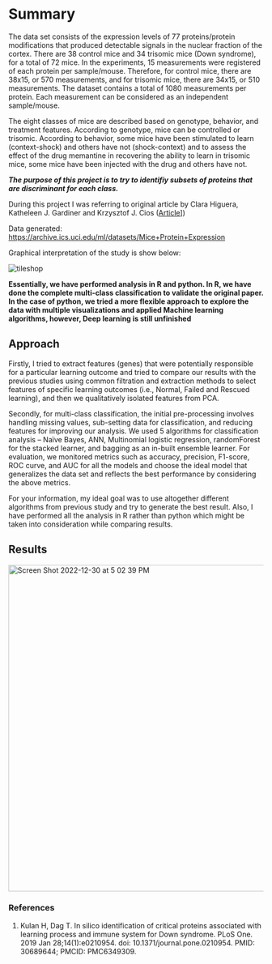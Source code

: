 # Summary

The data set consists of the expression levels of 77 proteins/protein modifications that produced detectable signals in the nuclear fraction of the cortex. There are 38 control mice and 34 trisomic mice (Down syndrome), for a total of 72 mice. In the experiments, 15 measurements were registered of each protein per sample/mouse. Therefore, for control mice, there are 38x15, or 570 measurements, and for trisomic mice, there are 34x15, or 510 measurements. The dataset contains a total of 1080 measurements per protein. Each measurement can be considered as an independent sample/mouse.
 
The eight classes of mice are described based on genotype, behavior, and treatment features. 
According to genotype, mice can be controlled or trisomic. According to behavior, some mice have been stimulated to learn (context-shock) and others have not (shock-context) and to assess the effect of the drug memantine in recovering the ability to learn in trisomic mice, some mice have been injected with the drug and others have not.

***The purpose of this project is to try to identifiy subsets of proteins that are discriminant for each class.***

During this project I was referring to original article by Clara Higuera, Katheleen J. Gardiner and Krzysztof J. Cios ([Article](https://journals.plos.org/plosone/article?id=10.1371/journal.pone.0129126)])

Data generated: https://archive.ics.uci.edu/ml/datasets/Mice+Protein+Expression

Graphical interpretation of the study is show below:

![tileshop](https://user-images.githubusercontent.com/90593831/210114119-2b9084d6-6adc-43bf-a32d-a9cc6e0441b2.jpeg)

**Essentially, we have performed analysis in R and python. In R, we have done the complete multi-class classification to validate the original paper. In the case of python, we tried a more flexible approach to explore the data with multiple visualizations and applied Machine learning algorithms, however, Deep learning is still unfinished** 


## Approach
Firstly, I tried to extract features (genes) that were potentially responsible for a particular learning outcome and tried to compare our results with the previous studies using common filtration and extraction methods to select features of specific learning outcomes (i.e., Normal, Failed and Rescued learning), and then we qualitatively isolated features from PCA.

Secondly, for multi-class classification, the initial pre-processing involves handling missing values, sub-setting data for classification, and reducing features for improving our analysis. We used 5 algorithms for classification analysis – Naïve Bayes, ANN, Multinomial logistic regression, randomForest for the stacked learner, and bagging as an in-built ensemble learner. For evaluation, we monitored metrics such as accuracy, precision, F1-score, ROC curve, and AUC for all the models and choose the ideal model that generalizes the data set and reflects the best performance by considering the above metrics.

For your information, my ideal goal was to use altogether different algorithms from previous study and try to generate the best result. Also, I have performed all the analysis in R rather than python which might be taken into consideration while comparing results.

## Results

<img width="645" alt="Screen Shot 2022-12-30 at 5 02 39 PM" src="https://user-images.githubusercontent.com/90593831/210114556-452466bc-2593-449f-b926-6c4a44344638.png">


### References
1. Kulan H, Dag T. In silico identification of critical proteins associated with learning process and immune system for Down syndrome. PLoS One. 2019 Jan 28;14(1):e0210954. doi: 10.1371/journal.pone.0210954. PMID: 30689644; PMCID: PMC6349309.
